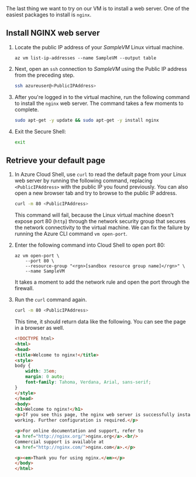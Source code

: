 The last thing we want to try on our VM is to install a web server. One of the easiest packages to install is `nginx`.

## Install NGINX web server

1. Locate the public IP address of your *SampleVM* Linux virtual machine.

    ```azurecli
    az vm list-ip-addresses --name SampleVM --output table
    ```

1. Next, open an `ssh` connection to *SampleVM* using the Public IP address from the preceding step.

    ```bash
    ssh azureuser@<PublicIPAddress>
    ```

1. After you're logged in to the virtual machine, run the following command to install the `nginx` web server. The command takes a few moments to complete.

    ```bash
    sudo apt-get -y update && sudo apt-get -y install nginx
    ```

1. Exit the Secure Shell:

    ```bash
    exit
    ```

## Retrieve your default page

1. In Azure Cloud Shell, use `curl` to read the default page from your Linux web server by running the following command, replacing `<PublicIPAddress>` with the public IP you found previously. You can also open a new browser tab and try to browse to the public IP address.

    ```bash
    curl -m 80 <PublicIPAddress>
    ```

    This command will fail, because the Linux virtual machine doesn't expose port 80 (`http`) through the network security group that secures the network connectivity to the virtual machine. We can fix the failure by running the Azure CLI command `vm open-port`.

1. Enter the following command into Cloud Shell to open port 80:

    ```azurecli
    az vm open-port \
        --port 80 \
        --resource-group "<rgn>[sandbox resource group name]</rgn>" \
        --name SampleVM
    ```

    It takes a moment to add the network rule and open the port through the firewall.

1. Run the `curl` command again.

    ```bash
    curl -m 80 <PublicIPAddress>
    ```

    This time, it should return data like the following. You can see the page in a browser as well.

    ```html
    <!DOCTYPE html>
    <html>
    <head>
    <title>Welcome to nginx!</title>
    <style>
    body {
        width: 35em;
        margin: 0 auto;
        font-family: Tahoma, Verdana, Arial, sans-serif;
    }
    </style>
    </head>
    <body>
    <h1>Welcome to nginx!</h1>
    <p>If you see this page, the nginx web server is successfully installed and
    working. Further configuration is required.</p>

    <p>For online documentation and support, refer to
    <a href="http://nginx.org/">nginx.org</a>.<br/>
    Commercial support is available at
    <a href="http://nginx.com/">nginx.com</a>.</p>

    <p><em>Thank you for using nginx.</em></p>
    </body>
    </html>
    ```
